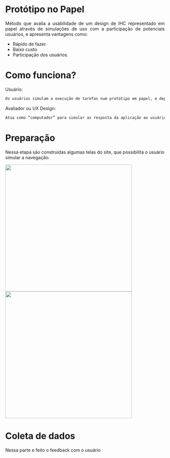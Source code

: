 # Protótipo no Papel

<p align = "justify">Método	que	avalia	a	usabilidade de	um	design	de	IHC representado em papel através de simulações de uso com a participação de potenciais usuários, e apresenta vantagens como: </p>

- Rápido de fazer.
- Baixo custo
- Participação dos usuários.

# Como funciona?

<p align = "justify">Usuário:</p>

```bash
Os usuários simulam a execução de tarefas num protótipo em papel, e depois explica sua interação com a aplicação.
```

<p align = "justify">Avaliador ou UX Design:</p>

```bash
Atua como “computador” para simular as resposta da aplicação ao usuário. Além de registrar e avaliar a experiência de usuário na navegação.
```

# Preparação

Nessa etapa são construidas algumas telas do site, que possibilita o usuário simular a navegação.

<img src="https://github.com/Interacao-Humano-Computador/2019.2-Lance/blob/master/docs/img/WhatsApp%20Image%202019-11-02%20at%2022.12.09.jpeg" width="auto" height="400" />

<img src="https://github.com/Interacao-Humano-Computador/2019.2-Lance/blob/master/docs/img/WhatsApp%20Image%202019-11-02%20at%2022.29.14.jpeg" width="auto" height="400" />

# Coleta de dados

<p align = "justify">Nessa parte e feito o feedback com o usuário </p>
